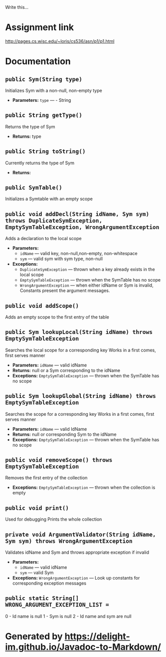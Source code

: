 Write this...
# Assignment link
http://pages.cs.wisc.edu/~loris/cs536/asn/p1/p1.html

# Documentation

## `public Sym(String type)`

Initializes Sym with a non-null, non-empty type

 * **Parameters:** `type` — - String

## `public String getType()`

Returns the type of Sym

 * **Returns:** type

## `public String toString()`

Currently returns the type of Sym

 * **Returns:** 

## `public SymTable()`

Initializes a Symtable with an empty scope

## `public void addDecl(String idName, Sym sym) throws DuplicateSymException, EmptySymTableException, WrongArgumentException`

Adds a declaration to the local scope

 * **Parameters:**
   * `idName` — valid key, non-null,non-empty, non-whitespace
   * `sym` — valid sym with sym type, non-null
 * **Exceptions:**
   * `DuplicateSymException` — thrown when a key already exists in the local scope
   * `EmptySymTableException` — thrown when the SymTable has no scope
   * `WrongArgumentException` — when either idName or Sym is invalid, Constants present the argument messages.

## `public void addScope()`

Adds an empty scope to the first entry of the table

## `public Sym lookupLocal(String idName) throws EmptySymTableException`

Searches the local scope for a corresponding key Works in a first comes, first serves manner

 * **Parameters:** `idName` — valid idName
 * **Returns:** null or a Sym corresponding to the idName
 * **Exceptions:** `EmptySymTableException` — thrown when the SymTable has no scope

## `public Sym lookupGlobal(String idName) throws EmptySymTableException`

Searches the scope for a corresponding key Works in a first comes, first serves manner

 * **Parameters:** `idName` — valid IdName
 * **Returns:** null or corresponding Sym to the idName
 * **Exceptions:** `EmptySymTableException` — thrown when the SymTable has no scope

## `public void removeScope() throws EmptySymTableException`

Removes the first entry of the collection

 * **Exceptions:** `EmptySymTableException` — thrown when the collection is empty

## `public void print()`

Used for debugging Prints the whole collection

## `private void ArgumentValidator(String idName, Sym sym) throws WrongArgumentException`

Validates idName and Sym and throws appropriate exception if invalid

 * **Parameters:**
   * `idName` — valid idName
   * `sym` — valid Sym
 * **Exceptions:** `WrongArgumentException` — Look up constants for corresponding exception messages

## `public static String[] WRONG_ARGUMENT_EXCEPTION_LIST =`

0 - Id name is null 1 - Sym is null 2 - Id name and sym are null

# Generated by https://delight-im.github.io/Javadoc-to-Markdown/
